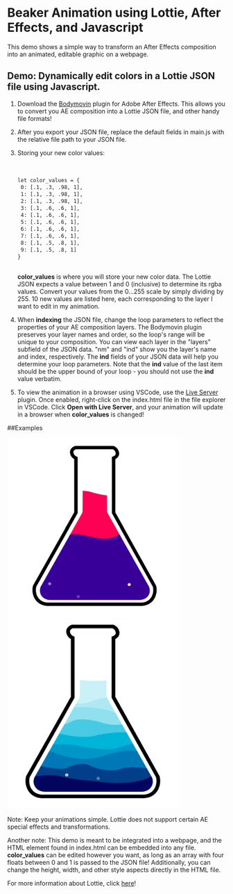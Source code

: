 # Beaker Animation using Lottie, After Effects, and Javascript



This demo shows a simple way to transform an After Effects composition into an animated, editable graphic on a webpage. 



## Demo: Dynamically edit colors in a Lottie JSON file using Javascript. 


1. Download the [Bodymovin](https://exchange.adobe.com/apps/cc/12557/bodymovin) plugin for Adobe After Effects. This allows you to convert you AE composition into a Lottie JSON file, and other handy file formats!
   
3. After you export your JSON file, replace the default fields in main.js with the relative file path to your JSON file.
   
4. Storing your new color values:
   
   ```

   
   let color_values = {
    0: [.1, .3, .98, 1], 
    1: [.1, .3, .98, 1],
    2: [.1, .3, .98, 1],
    3: [.1, .6, .6, 1],
    4: [.1, .6, .6, 1],
    5: [.1, .6, .6, 1],
    6: [.1, .6, .6, 1],
    7: [.1, .6, .6, 1],
    8: [.1, .5, .8, 1],
    9: [.1, .5, .8, 1]
   }

   
   ```
   
      **color_values** is where you will store your new color data. 
      The Lottie JSON expects a value between 1 and 0 (inclusive) to determine its rgba values. Convert your values from the 0...255 scale by simply dividing by 255.
      10 new values are listed here, each corresponding to the layer I want to edit in my animation. 
   
6. When **indexing** the JSON file, change the loop parameters to reflect the properties of your AE composition layers. The Bodymovin plugin preserves your layer names and order, so the loop's range will be unique to your composition. You can view each layer in the "layers" subfield of the JSON data. "nm" and "ind" show you the layer's name and index, respectively. The **ind** fields of your JSON data will help you determine your loop parameters. Note that the **ind** value of the last item should be the upper bound of your loop - you should not use the **ind** value verbatim.
   
8. To view the animation in a browser using VSCode, use the [Live Server](https://marketplace.visualstudio.com/items?itemName=ritwickdey.LiveServer) plugin. Once enabled, right-click on the index.html file in the file explorer in VSCode. Click **Open with Live Server**, and your animation will update in a browser when **color_values** is changed!


##Examples

<img src="demo_1.png" width="400" height="auto">
<img src="demo_2.png" width="400" height="auto">



   Note: Keep your animations simple. Lottie does not support certain AE special effects and transformations.
   
   Another note: This demo is meant to be integrated into a webpage, and the HTML element found in index.html can be embedded into any file. **color_values** can be edited however you want, as long as an array with four floats between 0 and 1 is passed to the JSON file! Additionally, you can change the height, width, and other style aspects directly in the HTML file.

For more information about Lottie, click [here](https://lottiefiles.com/blog/working-with-lottie-animations/how-to-add-lottie-animation-in-web-page-html/)!







